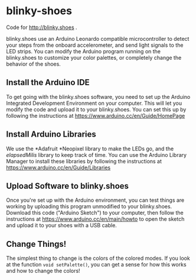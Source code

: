 # blinky-shoes
Code for http://blinky.shoes .

blinky.shoes use an Arduino Leonardo compatible microcontroller to detect your steps from the onboard accelerometer, and send light signals to the LED strips. You can modify the Arduino program running on the blinky.shoes to customize your color palettes, or completely change the behavior of the shoes.

## Install the Arduino IDE
To get going with the blinky.shoes software, you need to set up the Arduino Integrated Development Environment on your computer. This will let you modify the code and upload it to your blinky.shoes. You can set this up by following the instructions at https://www.arduino.cc/en/Guide/HomePage

## Install Arduino Libraries
We use the *Adafruit *Neopixel library to make the LEDs go, and the *elapsedMilis* library to keep track of time. You can use the Arduino Library Manager to install these libraries by following the instructions at https://www.arduino.cc/en/Guide/Libraries

## Upload Software to blinky.shoes
Once you're set up with the Arduino environment, you can test things are working by uploading this program unmodified to your blinky.shoes. Download this code ("Arduino Sketch") to your computer, then follow the instructions at https://www.arduino.cc/en/main/howto to open the sketch and upload it to your shoes with a USB cable.

## Change Things!
The simplest thing to change is the colors of the colored modes. If you look at the function `void setPalette()`, you can get a sense for how this works and how to change the colors!
